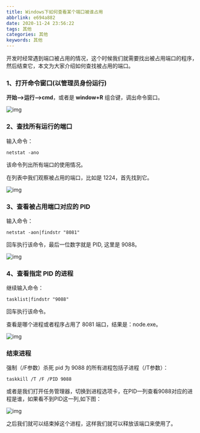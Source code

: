 ```yaml
---
title: Windows下如何查看某个端口被谁占用
abbrlink: e694a882
date: 2020-11-24 23:56:22
tags: 其他
categories: 其他
keywords: 其他
---
```


开发时经常遇到端口被占用的情况，这个时候我们就需要找出被占用端口的程序，然后结束它，本文为大家介绍如何查找被占用的端口。

### 1、打开命令窗口(以管理员身份运行)

**开始—->运行—->cmd**，或者是 **window+R** 组合键，调出命令窗口。

![img](https://www.runoob.com/wp-content/uploads/2018/07/1530674518-9279-2159693-04b35d2754f09854.png)

### 2、查找所有运行的端口

输入命令：

```
netstat -ano
```

该命令列出所有端口的使用情况。

在列表中我们观察被占用的端口，比如是 1224，首先找到它。

![img](https://www.runoob.com/wp-content/uploads/2018/07/1530674518-5109-2159693-5342695777bde48d.png)

### 3、查看被占用端口对应的 PID

输入命令：

```
netstat -aon|findstr "8081"
```

回车执行该命令，最后一位数字就是 PID, 这里是 9088。

![img](https://www.runoob.com/wp-content/uploads/2018/07/1530674518-6203-2159693-10d9bae7a6e59b06.png)

### 4、查看指定 PID 的进程

继续输入命令：

```
tasklist|findstr "9088"
```

回车执行该命令。

查看是哪个进程或者程序占用了 8081 端口，结果是：node.exe。

![img](https://www.runoob.com/wp-content/uploads/2018/07/1530674518-3794-2159693-30d1a50103f28cea.png)

### 结束进程

强制（/F参数）杀死 pid 为 9088 的所有进程包括子进程（/T参数）：

```
taskkill /T /F /PID 9088 
```

或者是我们打开任务管理器，切换到进程选项卡，在PID一列查看9088对应的进程是谁，如果看不到PID这一列,如下图：

![img](https://www.runoob.com/wp-content/uploads/2018/07/1530674518-2583-2159693-78c510e9c1023f6e.png)

之后我们就可以结束掉这个进程，这样我们就可以释放该端口来使用了。
